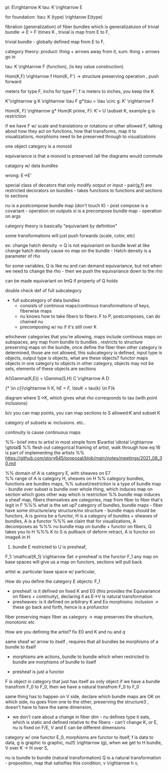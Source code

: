 pi: E\rightarrow K
tau: K \rightarrow E

for foundation:
\tau: K (type) \rightarow E(type)

fibration (generalization) of fiber bundles which is generalizatuion of trivial bundle -> E = F \times K , trivial is map from E to F, 

trivial bundle - globally defined map from E to F, 

category theory: product: thing + arrows away from it, sum: thing + arrows go in 

tau: K \rightarrow F (function), (is key value construction)


Hom(K,F) \rightarrow f Hom(K, F') -> structure preserving operation , push forward

meters for type F, inchs for type F', f is meters to inches, you keep the K

K'\rightarrow g K \rightarrow \tau F
g*\tau = \tau \circ g: K' \rightarrow F

Hom(K, F) \rightarrow g* Hom(K prime, F): K'= U \subset K, example g is restriction

if we have F w/ scale and translations or rotations or other allowed F, talking about how they act on functions, how that transforms, map it to visualizations, 
morphisms need to be preserved through to visualizations

one object category is a monoid

equivariance is that a monoid is preserved /all the diagrams would commute 

catagory w/ data bundles 

wrong: E->E'

special class of decators that only modify ootput or input
    - pair(g,f) are restricted decorators on bundles
    - takes functions to functions and sections to sections

nu is a postcompose bundle map (don't touch K)
    - post compose is a covariant
    - operation on outputs
xi is a precompose bundle map
    - operation on args

category theory is basically "equivariant by definition"


some transformations will just push forwards (scale, color, etc)

ex: change hatch density -> Q is not equivariant on bundle level at like change hatch density cause no map on the bundle - Hatch density is a parameter of rho

for some variables, Q is like nu and can demand equivariance, but not when we need to change the rho - then we push the equivariance down to the rho

can be made equivariant on ImQ if property of Q holds

double check def of full subcategory
- full subcategory of data bundles
  - consists of continous maps/continous transformations of keys, fiberwise maps
  - nu knows how to take fibers to fibers: F to P, postcomposes, can do chained nu
  - precomposing w/ nu if it's still over K


whichever categories that you're allowing, maps include continous maps on subspaces, any map from bundle to bundles , restricts to structure preserving maps on the bundle, once define the fiber then other category is determined, those are not allowed, this subcategory is defined, input type is objects, output type is objects, what are these objects? 
functor maps objects in one category to objects in other category, objects may not be sets, elements of these objects are sections

A(\Gamma(K,E)) = \Gamma(S,H)
C \rightarrow A D

{* \in c}}\rightarrow h K, h*E = F, \tau*K = tau(k)  \in F)k

diagram where S->K, which gives what rho corresponds to tau (with point inclusions)

b/c you can map points, you can map sections to S
allowed:K and subset K

category of subsets w. inclusions. etc..

continuity is cause continuous maps

%%- brief intro to artist in most simple form $\vartist \dtotal \rightarrow \gtotal$ 
%% flesh out categorical framing of artist, walk through how eq 16 is part of implementing the artists
%% https://github.com/story645/proposal/blob/main/notes/meetings/2021_08_30.md

%% domain of A is category E, with sheaves on E7   
%% range of A is category H, sheaves on H
%% category bundles, functions are bundles maps, 
%% subset/restriction is a type of bundle map - bundle over subset is bundle over whole thing, which induces map on section which goes other way which is restriction
%% bundle map induces a sheaf map, fibers themselves are categories, map from fiber to fiber that's legit in F
%%% what is the set up? category of bundles, bundle maps - fiber have some structure/any structure/no structure - bundle maps should be functors, A is gonna be a functor, H is a category of bundles + sheaves of bundles, A is a functor
%%% we claim that for visualizations, A decomposes as 
%%% nu bundle map on bundle + functor on fibers, Q takes you to H
%%% K to S is pullback of deform retract, A is functor on imageA in H


1) bundle E restricted to U is presheaf, 

F_1: \mathcal{K_1} \rightarrow Set <-presheaf is the functor F_1
any map on base spaces will give us a map on functors, sections will pull back

artist w. particular base space w/ particular, 

How do you define the category E
objects: F_1 
  - presheaf: is it defined on fixed K and E0 (this provides the Equivariance on fibers + continuity), declaring it as E->V is natural transformation
  - presheaves: is it defined on arbitrary K and Eo
morphisms: inclusion -> these go back and forth, hence is a profunctor

fiber preserving maps 
fiber as category -> map preserves the structure, monotonic etc

How are you defining the artist? fix E0 and K and nu and q

same sheaf w/ arrow to itself , requires that all bundles be morphisms of a bundle to itself
  - morphisms are actions, bundle to bundle which when restricted to bundle are morphisms of bundle to itself 

- presheaf is just a functor

F is object in category that just has itself as only object 
if we have a bundle transfrom F_0 to F_0, then we have a natural transfrom F_0 to F_0

same thing has to happen on V side, declare which bundle maps are OK on which side, nu goes from one to the other, preserving the structure3 , doesn't have to have the same dimension,
- we don't care about a change in fiber dim - nu defines type it eats, which is static and defined relative to the fibers - can't change K, or E, nu is fixed on F/E, V and E can be different dimensions

category w/ one functor E_0, morphisms are functor to itself, f is data to data, g is graphic to graphic, nu(f) \rightarrow (g), when we get to H bundle, 
V over K -> H over S, 

nu is bundle to bundle (natural transformation)
Q is a natural transformation - proposition, map that satisifies this condition, v \rightarrow h v, 
